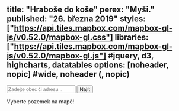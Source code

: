 title: "Hraboše do koše"
perex: "Myši."
published: "26. března 2019"
styles: ["https://api.tiles.mapbox.com/mapbox-gl-js/v0.52.0/mapbox-gl.css"]
libraries: ["https://api.tiles.mapbox.com/mapbox-gl-js/v0.52.0/mapbox-gl.js"] #jquery, d3, highcharts, datatables
options: [noheader, nopic] #wide, noheader (, nopic)
---

<wide>
<form action="?" id='frm-geocode'>
	  <div class="inputs">
	    <input type="text" id="inp-geocode" placeholder="Zadejte obec či adresu...">
	    <input type="submit" id="inp-btn" value="Najít">
	  </div>
	</form>
<div id="map"><div class='map-overlay' id='legend'></div></div>
<div id='pd'><p>Vyberte pozemek na mapě!</p></div>
</wide>